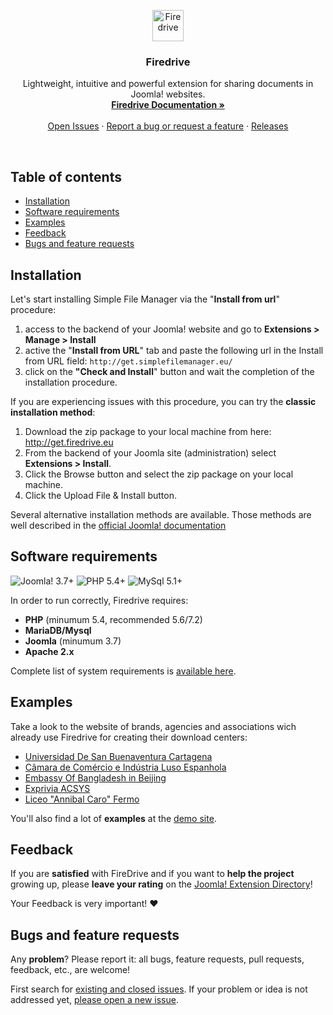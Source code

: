 <p align="center">
  <a href="http://firedrive.eu/">
    <img src="https://firedrive.eu/img/firedrive_monogramma_trasparente.svg#" alt="Firedrive" height="50">
  </a>

  <h3 align="center">Firedrive</h3>

  <p align="center">
    Lightweight, intuitive and powerful extension for sharing documents in Joomla! websites.
    <br>
    <a href="https://github.com/gmansillo/firedrive/wiki"><strong>Firedrive Documentation »</strong></a>
    <br>
    <br>
    <a href="https://github.com/gmansillo/Firedrive/issues/">Open Issues</a>
    ·
    <a href="https://github.com/gmansillo/Firedrive/issues/new?template=issue_template.md">Report a bug or request a feature</a>
    ·
    <a href="https://github.com/gmansillo/firedrive/releases">Releases</a>
  </p>
</p>

<br>


## Table of contents
- [Installation](#installation)
- [Software requirements](#software-requirements)
- [Examples](#examples)
- [Feedback](#feedback)
- [Bugs and feature requests](#bugs-and-feature-requests)


## Installation

Let's start installing Simple File Manager via the "**Install from url**" procedure:
1. access to the backend of your Joomla! website and go to **Extensions > Manage > Install**
2. active the "**Install from URL**" tab and paste the following url in the Install from URL field: `http://get.simplefilemanager.eu/`
3. click on the **"Check and Install**" button and wait the completion of the installation procedure.

If you are experiencing issues with this procedure, you can try the **classic installation method**:
1. Download the zip package to your local machine from here: http://get.firedrive.eu
2. From the backend of your Joomla site (administration) select **Extensions > Install**.
3. Click the Browse button and select the zip package on your local machine.
4. Click the Upload File & Install button.

Several alternative installation methods are available. Those methods are well described in the <a href="https://docs.joomla.org/Installing_an_extension" target="_blank">official Joomla! documentation</a>

  
## Software requirements

![Joomla! 3.7+](https://img.shields.io/badge/Joomla!-3.7+-blue.svg) ![PHP 5.4+](https://img.shields.io/badge/PHP-5.4+-brightgreen.svg)  ![MySql 5.1+](https://img.shields.io/badge/MySql-5.1+-orange.svg)

In order to run correctly, Firedrive requires:

- __PHP__ (minumum 5.4, recommended 5.6/7.2)
-  __MariaDB/Mysql__
- __Joomla__ (minumum 3.7)
- __Apache 2.x__

Complete list of system requirements is [available here](https://github.com/gmansillo/Firedrive/wiki/System-requirements).

## Examples

Take a look to the website of brands, agencies and associations wich already use Firedrive for creating their download centers:

- [Universidad De San Buenaventura Cartagena](http://www.usbcartagena.edu.co/new/index.php/investigaciones/reglamentos)
- [Câmara de Comércio e Indústria Luso Espanhola](https://www.portugalespanha.org/index.php/servicos/assessoria-comercial/oportunidades-de-negocio-espanha/portugal)
- [Embassy Of Bangladesh in Beijing](http://www.bdembassybeijing.com/index.php/en/commerce-en/downloadable-content-en)
- [Exprivia ACSYS](http://ark.acsys.it/index.php/download)
- [Liceo "Annibal Caro" Fermo](http://www.liceoannibalcaro.gov.it/fascicolo/)

You'll also find a lot of __examples__ at the [demo site](http://demo.firedrive.eu/).

## Feedback

If you are __satisfied__ with FireDrive and if you want to __help the project__ growing up, please __leave your rating__ on the <a href="https://extensions.joomla.org/extension/simple-file-manager/">Joomla! Extension Directory</a>! 

Your Feedback is very important! :heart:


## Bugs and feature requests

Any __problem__? Please report it: all bugs, feature requests, pull requests, feedback, etc., are welcome!

First search for [existing and closed issues](https://github.com/gmansillo/FireDrive/issues?utf8=%E2%9C%93&q=is%3Aissue). If your problem or idea is not addressed yet, [please open a new issue](https://github.com/gmansillo/Firedrive/issues/new?template=issue_template.md).
